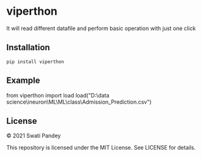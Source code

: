 # viperthon
It will read different datafile and perform basic operation with just one click

## Installation
```pip install viperthon```

## Example
from viperthon import load
load("D:\data science\ineuron\ML\ML\class\Admission_Prediction.csv")



## License
© 2021 Swati Pandey

This repository is licensed under the MIT License.
See LICENSE for details.